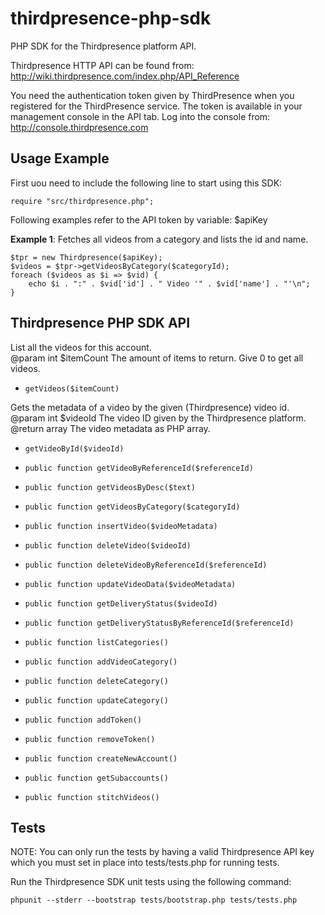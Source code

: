 thirdpresence-php-sdk
=====================

PHP SDK for the Thirdpresence platform API.

Thirdpresence HTTP API can be found from:
http://wiki.thirdpresence.com/index.php/API_Reference

You need the authentication token given by ThirdPresence when you
registered for the ThirdPresence service. The token is available
in your management console in the API tab. Log into the console from:
http://console.thirdpresence.com


Usage Example
-------------

First uou need to include the following line to start using this SDK:

    require "src/thirdpresence.php";

Following examples refer to the API token by variable: $apiKey

<b>Example 1</b>: Fetches all videos from a category and lists the id and name.

    $tpr = new Thirdpresence($apiKey);
    $videos = $tpr->getVideosByCategory($categoryId);
    foreach ($videos as $i => $vid) {
        echo $i . ":" . $vid['id'] . " Video '" . $vid['name'] . "'\n";
    }


Thirdpresence PHP SDK API
-------------------------

List all the videos for this account.<br/>
@param int $itemCount The amount of items to return. Give 0 to get all videos.

* `getVideos($itemCount)`

Gets the metadata of a video by the given (Thirdpresence) video id.<br/>
@param int $videoId The video ID given by the Thirdpresence platform.<br/>
@return array The video metadata as PHP array.

* `getVideoById($videoId)`

* `public function getVideoByReferenceId($referenceId)`
* `public function getVideosByDesc($text)`
* `public function getVideosByCategory($categoryId)`
* `public function insertVideo($videoMetadata)`
* `public function deleteVideo($videoId)`
* `public function deleteVideoByReferenceId($referenceId)`
* `public function updateVideoData($videoMetadata)`
* `public function getDeliveryStatus($videoId)`
* `public function getDeliveryStatusByReferenceId($referenceId)`
* `public function listCategories()`
* `public function addVideoCategory()`
* `public function deleteCategory()`
* `public function updateCategory()`
* `public function addToken()`
* `public function removeToken()`
* `public function createNewAccount()`
* `public function getSubaccounts()`
* `public function stitchVideos()`


Tests
-----

NOTE: You can only run the tests by having a valid Thirdpresence API key
which you must set in place into tests/tests.php for running tests.

Run the Thirdpresence SDK unit tests using the following command:

    phpunit --stderr --bootstrap tests/bootstrap.php tests/tests.php
